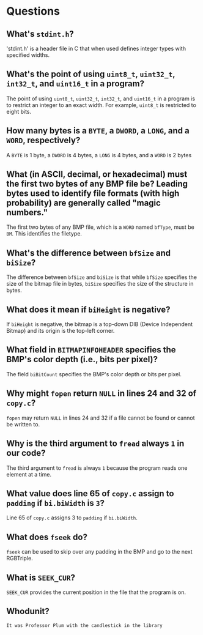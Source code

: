 # Questions

## What's `stdint.h`?

'stdint.h' is a header file in C that when used defines integer types with specified widths.

## What's the point of using `uint8_t`, `uint32_t`, `int32_t`, and `uint16_t` in a program?

The point of using `uint8_t`, `uint32_t`, `int32_t`, and `uint16_t` in a program is to restrict an integer to an exact width. For example, `uint8_t` is restricted to eight bits.

## How many bytes is a `BYTE`, a `DWORD`, a `LONG`, and a `WORD`, respectively?

A `BYTE` is 1 byte, a `DWORD` is 4 bytes, a `LONG` is 4 bytes, and a `WORD` is 2 bytes

## What (in ASCII, decimal, or hexadecimal) must the first two bytes of any BMP file be? Leading bytes used to identify file formats (with high probability) are generally called "magic numbers."

The first two bytes of any BMP file, which is a `WORD` named `bfType`,  must be `BM`. This identifies the filetype.

## What's the difference between `bfSize` and `biSize`?

The difference between `bfSize` and `biSize` is that while `bfSize` specifies the size of the bitmap file in bytes, `biSize` specifies the size of the structure in bytes.

## What does it mean if `biHeight` is negative?

If `biHeight` is negative, the bitmap is a top-down DIB (Device Independent Bitmap) and its origin is the top-left corner.

## What field in `BITMAPINFOHEADER` specifies the BMP's color depth (i.e., bits per pixel)?

The field `biBitCount` specifies the BMP's color depth or bits per pixel.

## Why might `fopen` return `NULL` in lines 24 and 32 of `copy.c`?

`fopen` may return `NULL` in lines 24 and 32 if a file cannot be found or cannot be written to.

## Why is the third argument to `fread` always `1` in our code?

The third argument to `fread` is always `1` because the program reads one element at a time.

## What value does line 65 of `copy.c` assign to `padding` if `bi.biWidth` is `3`?

Line 65 of `copy.c` assigns 3 to `padding` if `bi.biWidth`.

## What does `fseek` do?

`fseek` can be used to skip over any padding in the BMP and go to the next RGBTriple.

## What is `SEEK_CUR`?

`SEEK_CUR` provides the current position in the file that the program is on.

## Whodunit?

`It was Professor Plum with the candlestick in the library`
